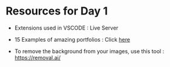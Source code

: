 # Resources for Day 1
- Extensions used in VSCODE : Live Server
- 15 Examples of amazing portfolios : Click [here](https://www.freecodecamp.org/news/15-web-developer-portfolios-to-inspire-you-137fb1743cae/)

- To remove the background from your images, use this tool : https://removal.ai/
